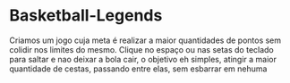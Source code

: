 # Basketball-Legends
Criamos um jogo cuja meta é realizar a maior quantidades de pontos sem colidir nos limites do mesmo. 
Clique no espaço ou nas setas do teclado para saltar e nao deixar a bola cair, o objetivo eh simples, atingir a maior quantidade de cestas, passando entre elas, sem esbarrar em nehuma  
